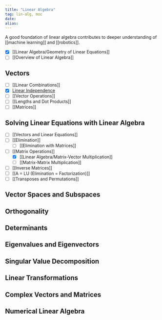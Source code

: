```yaml
---
title: "Linear Algebra"
tag: lin-alg, moc
date: 
alias:
---
```


A good foundation of linear algebra contributes to deeper understanding of  [[machine learning]] and [[robotics]].

- [x] [[Linear Algebra/Geometry of Linear Equations]]
- [ ] [[Overview of Linear Algebra]]

## Vectors
- [ ] [[Linear Combinations]]
- [x] [Linear Independence](Linear%20Algebra/Linear%20Independence.md)
- [ ] [[Vector Operations]]
- [ ] [[Lengths and Dot Products]]
- [ ] [[Matrices]]

## Solving Linear Equations with Linear Algebra
- [ ] [[Vectors and Linear Equations]]
- [ ] [[Elimination]]
	- [ ] [[Elimination with Matrices]]
- [ ] [[Matrix Operations]]
	- [x] [[Linear Algebra/Matrix-Vector Multiplication]]
	- [ ] [[Matrix-Matrix Multiplication]]
- [ ] [[Inverse Matrices]]
- [ ] [[A = LU (Elimination = Factorization)]]
- [ ] [[Transposes and Permutations]]

## Vector Spaces and Subspaces


## Orthogonality


## Determinants


## Eigenvalues and Eigenvectors


## Singular Value Decomposition


## Linear Transformations


## Complex Vectors and Matrices


## Numerical Linear Algebra